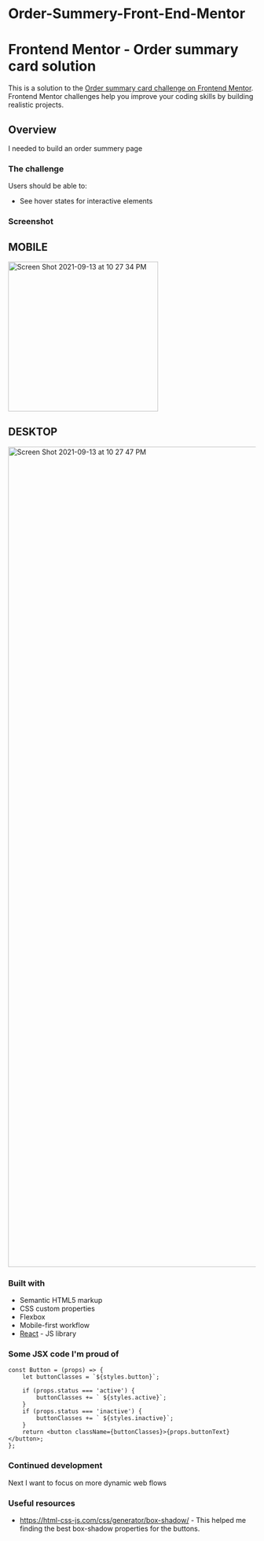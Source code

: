 # Order-Summery-Front-End-Mentor
# Frontend Mentor - Order summary card solution

This is a solution to the [Order summary card challenge on Frontend Mentor](https://www.frontendmentor.io/challenges/order-summary-component-QlPmajDUj). Frontend Mentor challenges help you improve your coding skills by building realistic projects. 

## Overview

I needed to build an order summery page 

### The challenge

Users should be able to:

- See hover states for interactive elements

### Screenshot

## MOBILE

<img width="305" alt="Screen Shot 2021-09-13 at 10 27 34 PM" src="https://user-images.githubusercontent.com/73934231/133185689-73bcc6ec-b184-4ff5-bbf7-8103638e6f2d.png">

## DESKTOP

<img width="1670" alt="Screen Shot 2021-09-13 at 10 27 47 PM" src="https://user-images.githubusercontent.com/73934231/133185737-7ea7c8f1-97fa-4b18-91a7-8f9caae65c26.png">



### Built with

- Semantic HTML5 markup
- CSS custom properties
- Flexbox
- Mobile-first workflow
- [React](https://reactjs.org/) - JS library


### Some JSX code I'm proud of


```
const Button = (props) => {
	let buttonClasses = `${styles.button}`;

	if (props.status === 'active') {
		buttonClasses += ` ${styles.active}`;
	}
	if (props.status === 'inactive') {
		buttonClasses += ` ${styles.inactive}`;
	}
	return <button className={buttonClasses}>{props.buttonText}</button>;
};

```

### Continued development

Next I want to focus on more dynamic web flows

### Useful resources

- https://html-css-js.com/css/generator/box-shadow/ - This helped me finding the best box-shadow properties for the buttons.
